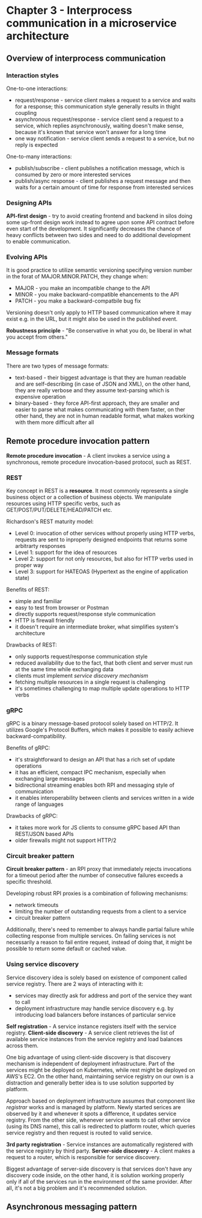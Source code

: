 # Chapter 3 - Interprocess communication in a microservice architecture

## Overview of interprocess communication

### Interaction styles

One-to-one interactions:
- request/response - service client makes a request to a service and waits for a response; this communication style generally results in thight coupling
- asynchronous request/response - service client send a request to a service, which replies asynchronously, waiting doesn't make sense, because it's known that service won't answer for a long time
- one way notification - service client sends a request to a service, but no reply is expected

One-to-many interactions:
- publish/subscribe - client publishes a notification message, which is consumed by zero or more interested services
- publish/async response - client publishes a request message and then waits for a certain amount of time for response from interested services

### Designing APIs

**API-first design** - try to avoid creating frontend and backend in silos doing some up-front design work instead to agree upon some API contract before even start of the development. It significantly decreases the chance of heavy conflicts between two sides and need to do additional development to enable communication.

### Evolving APIs

It is good practice to utilize semantic versioning specifying version number in the forat of MAJOR.MINOR.PATCH, they change when:
- MAJOR - you make an incompatible change to the API
- MINOR - you make backward-compatible ehancements to the API
- PATCH - you make a backward-compatbile bug fix

Versioning doesn't only apply to HTTP based communication where it may exist e.g. in the URL, but it might also be used in the published event.

**Robustness principle** - "Be conservative in what you do, be liberal in what you accept from others."

### Message formats

There are two types of message formats:
- text-based - their biggest advantage is that they are human readable and are self-describing (in case of JSON and XML), on the other hand, they are really verbose and they assume text-parsing which is expensive operation
- binary-based - they force API-first approach, they are smaller and easier to parse what makes communicating with them faster, on ther other hand, they are not in human readable format, what makes working with them more difficult after all

## Remote procedure invocation pattern

**Remote procedure invocation** - A client invokes a service using a synchronous, remote procedure invocation-based protocol, such as REST.

### REST

Key concept in REST is a **resource**. It most commonly represents a single business object or a collection of business objects. We manipulate resources using HTTP specific verbs, such as GET/POST/PUT/DELETE/HEAD/PATCH etc.

Richardson's REST maturity model:
- Level 0: invocation of other services without properly using HTTP verbs, requests are sent to inproperly designed endpoints that returns some arbitrarty responses
- Level 1: support for the idea of resources
- Level 2: support for not only resources, but also for HTTP verbs used in proper way
- Level 3: support for HATEOAS (Hypertext as the engine of application state)

Benefits of REST:
- simple and familiar
- easy to test from browser or Postman
- directly supports request/response style communication
- HTTP is firewall friendly
- it doesn't require an intermediate broker, what simplifies system's architecture

Drawbacks of REST:
- only supports request/response communication style
- reduced availability due to the fact, that both client and server must run at the same time while exchanging data
- clients must implement *service discovery mechanism*
- fetching multiple resources in a single request is challenging
- it's sometimes challenging to map multiple update operations to HTTP verbs

### gRPC

gRPC is a binary message-based protocol solely based on HTTP/2. It utilizes Google's Protocol Buffers, which makes it possible to easily achieve backward-compatibility.

Benefits of gRPC:
- it's straightforward to design an API that has a rich set of update operations
- it has an efficient, compact IPC mechanism, especially when exchanging large messages
- bidirectional streaming enables both RPI and messaging style of communication
- it enables interoperability between clients and services written in a wide range of languages

Drawbacks of gRPC:
- it takes more work for JS clients to consume gRPC based API than REST/JSON based APIs
- older firewalls might not support HTTP/2

### Circuit breaker pattern

**Circuit breaker pattern** - an RPI proxy that immediately rejects invocations for a timeout period after the number of consecutive failures exceeds a specific threshold.

Developing robust RPI proxies is a combination of following mechanisms:
- network timeouts
- limiting the number of outstanding requests from a client to a service
- circuit breaker pattern 

Additionally, there's need to remember to always handle partial failure while collecting response from multiple services. On failing services is not necessarily a reason to fail entire request, instead of doing that, it might be possible to return some default or cached value.

### Using service discovery

Service discovery idea is solely based on existence of component called service registry. There are 2 ways of interacting with it:
- services may directly ask for address and port of the service they want to call
- deployment infrastructure may handle service discovery e.g. by introducing load balancers before instances of particular service

**Self registration** - A service instance registers itself with the service registry.
**Client-side discovery** - A service client retrieves the list of available service instances from the service registry and load balances across them.

One big advantage of using client-side discovery is that discovery mechanism is independent of deployment infrastructure. Part of the services might be deployed on Kubernetes, while rest might be deployed on AWS's EC2. On the other hand, maintaining service registry on our own is a distraction and generally better idea is to use solution supported by platform.

Approach based on deployment infrastructure assumes that component like *registrar* works and is managed by platform. Newly started serices are observed by it and whenever it spots a difference, it updates service registry. From the other side, whenever service wants to call other service (using its DNS name), this call is redirected to platform router, which queries service registry and then request is routed to valid service.

**3rd party registration** - Service instances are automatically registered with the service registry by third party.
**Server-side discovery** - A client makes a request to a router, which is responsible for service discovery.

Biggest advantage of server-side discovery is that services don't have any discovery code inside, on the other hand, it is solution working properly only if all of the services run in the environment of the same provider. After all, it's not a big problem and it's recommended solution.

## Asynchronous messaging pattern


